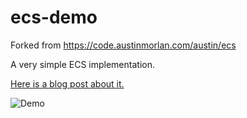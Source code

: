 # ecs-demo
Forked from https://code.austinmorlan.com/austin/ecs

A very simple ECS implementation.

[Here is a blog post about it.](https://austinmorlan.com/posts/entity_component_system/)

![Demo](https://austinmorlan.com/posts/entity_component_system/media/demo.gif)
